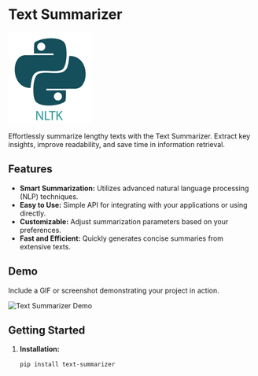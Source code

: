 
# Text Summarizer

![Text Summarizer Logo](summarizer/download.png)

Effortlessly summarize lengthy texts with the Text Summarizer. Extract key insights, improve readability, and save time in information retrieval.

## Features

- **Smart Summarization:** Utilizes advanced natural language processing (NLP) techniques.
- **Easy to Use:** Simple API for integrating with your applications or using directly.
- **Customizable:** Adjust summarization parameters based on your preferences.
- **Fast and Efficient:** Quickly generates concise summaries from extensive texts.

## Demo

Include a GIF or screenshot demonstrating your project in action.

![Text Summarizer Demo](./images/demo.gif)

## Getting Started

1. **Installation:**
   ```bash
   pip install text-summarizer
